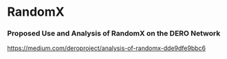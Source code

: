 # RandomX
### Proposed Use and Analysis of RandomX on the DERO Network



https://medium.com/deroproject/analysis-of-randomx-dde9dfe9bbc6



